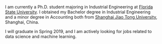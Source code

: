 I am currently a Ph.D. student majoring in Industrial Engineering at [Florida State University](https://www.fsu.edu/). I obtained my Bachelor degree in Industrial Engineering and a minor degree in Accounting both from [Shanghai Jiao Tong University](http://en.sjtu.edu.cn/), Shanghai, China.

I will graduate in Spring 2019, and I am actively looking for jobs related to data science and machine learning.
